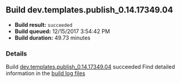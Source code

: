 ## Build dev.templates.publish_0.14.17349.04
- **Build result:** `succeeded`
- **Build queued:** 12/15/2017 3:54:42 PM
- **Build duration:** 49.73 minutes
### Details
Build [dev.templates.publish_0.14.17349.04](https://winappstudio.visualstudio.com/web/build.aspx?pcguid=a4ef43be-68ce-4195-a619-079b4d9834c2&builduri=vstfs%3a%2f%2f%2fBuild%2fBuild%2f24261) succeeded
Find detailed information in the [build log files](https://uwpctdiags.blob.core.windows.net/buildlogs/dev.templates.publish_0.14.17349.04_logs.zip)
